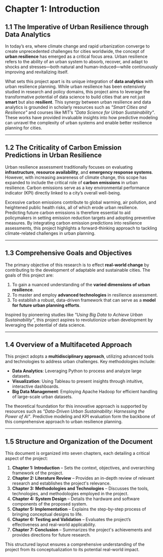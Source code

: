 # Chapter 1: Introduction

## 1.1 The Imperative of Urban Resilience through Data Analytics

In today’s era, where climate change and rapid urbanization converge to create unprecedented challenges for cities worldwide, the concept of **urban resilience** has emerged as a critical focus area. Urban resilience refers to the ability of an urban system to absorb, recover, and adapt to shocks and stresses—both natural and human-induced—while continuously improving and revitalizing itself.

What sets this project apart is its unique integration of **data analytics** with urban resilience planning. While urban resilience has been extensively studied in research and policy domains, this project aims to leverage the transformative potential of data science to build cities that are not just **smart** but also **resilient**. This synergy between urban resilience and data analytics is grounded in scholarly resources such as *"Smart Cities and Resilience"* and courses like MIT’s *"Data Science for Urban Sustainability"*. These works have provided invaluable insights into how predictive modeling can unravel the complexity of urban systems and enable better resilience planning for cities.

---

## 1.2 The Criticality of Carbon Emission Predictions in Urban Resilience

Urban resilience assessment traditionally focuses on evaluating **infrastructure**, **resource availability**, and **emergency response systems**. However, with increasing awareness of climate change, this scope has expanded to include the critical role of **carbon emissions** in urban resilience. Carbon emissions serve as a key environmental performance indicator (KPI) directly linked to a city’s overall well-being.

Excessive carbon emissions contribute to global warming, air pollution, and heightened public health risks, all of which erode urban resilience. Predicting future carbon emissions is therefore essential to aid policymakers in setting emission reduction targets and adopting preventive measures. By integrating carbon emission predictions into resilience assessments, this project highlights a forward-thinking approach to tackling climate-related challenges in urban planning.

---

## 1.3 Comprehensive Goals and Objectives

The primary objective of this research is to effect **real-world change** by contributing to the development of adaptable and sustainable cities. The goals of this project are:

1. To gain a nuanced understanding of the **varied dimensions of urban resilience**.
2. To master and employ **advanced technologies** in resilience assessment.
3. To establish a robust, data-driven framework that can serve as a **model for future urban planning efforts**.

Inspired by pioneering studies like *"Using Big Data to Achieve Urban Sustainability"*, this project aspires to revolutionize urban development by leveraging the potential of data science.

---

## 1.4 Overview of a Multifaceted Approach

This project adopts a **multidisciplinary approach**, utilizing advanced tools and technologies to address urban challenges. Key methodologies include:

- **Data Analytics**: Leveraging Python to process and analyze large datasets.
- **Visualization**: Using Tableau to present insights through intuitive, interactive dashboards.
- **Big Data Management**: Employing Apache Hadoop for efficient handling of large-scale urban datasets.

The theoretical foundation for this innovative approach is supported by resources such as *"Data-Driven Urban Sustainability: Harnessing the Power of AI"*. Predictive modeling and KPI evaluation form the backbone of this comprehensive approach to urban resilience planning.

---

## 1.5 Structure and Organization of the Document

This document is organized into seven chapters, each detailing a critical aspect of the project:

1. **Chapter 1: Introduction** – Sets the context, objectives, and overarching framework of the project.
2. **Chapter 2: Literature Review** – Provides an in-depth review of relevant research and establishes the project's relevance.
3. **Chapter 3: Methodologies and Technologies** – Discusses the tools, technologies, and methodologies employed in the project.
4. **Chapter 4: System Design** – Details the hardware and software components of the proposed system.
5. **Chapter 5: Implementation** – Explains the step-by-step process of bringing conceptual designs to life.
6. **Chapter 6: Testing and Validation** – Evaluates the project’s effectiveness and real-world applicability.
7. **Chapter 7: Conclusion** – Summarizes the project's achievements and provides directions for future research.

This structured layout ensures a comprehensive understanding of the project from its conceptualization to its potential real-world impact.

